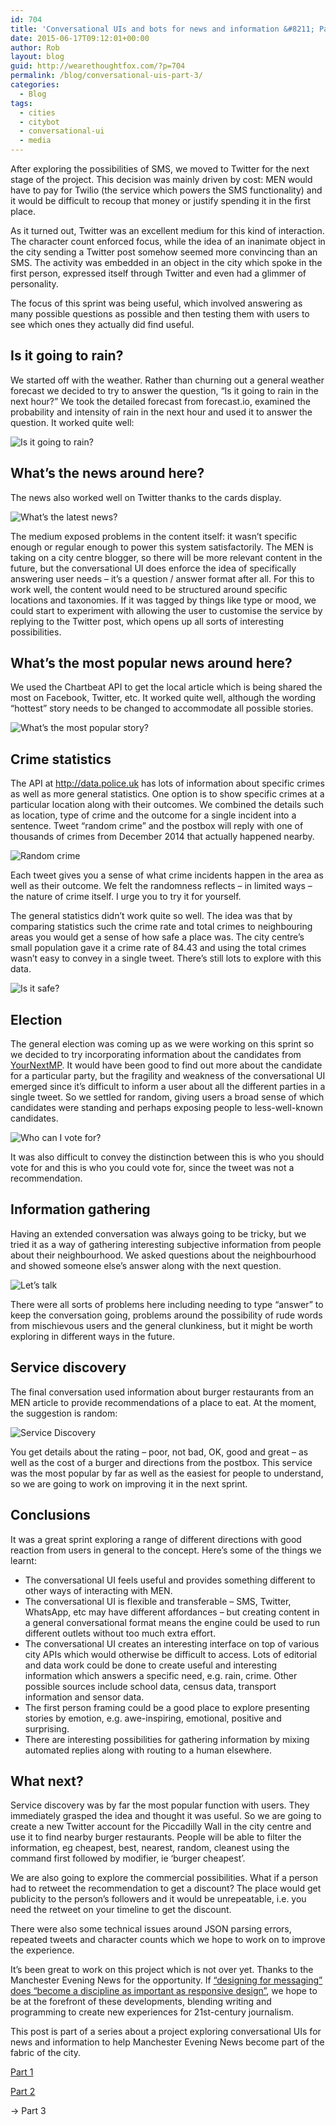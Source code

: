 ```yaml
---
id: 704
title: 'Conversational UIs and bots for news and information &#8211; Part 3'
date: 2015-06-17T09:12:01+00:00
author: Rob
layout: blog
guid: http://wearethoughtfox.com/?p=704
permalink: /blog/conversational-uis-part-3/
categories:
  - Blog
tags:
  - cities
  - citybot
  - conversational-ui
  - media
---
```

After exploring the possibilities of SMS, we moved to Twitter for the next stage of the project. This decision was mainly driven by cost: MEN would have to pay for Twilio (the service which powers the SMS functionality) and it would be difficult to recoup that money or justify spending it in the first place.

As it turned out, Twitter was an excellent medium for this kind of interaction. The character count enforced focus, while the idea of an inanimate object in the city sending a Twitter post somehow seemed more convincing than an SMS. The activity was embedded in an object in the city which spoke in the first person, expressed itself through Twitter and even had a glimmer of personality.

The focus of this sprint was being useful, which involved answering as many possible questions as possible and then testing them with users to see which ones they actually did find useful.

## Is it going to rain?

We started off with the weather. Rather than churning out a general weather forecast we decided to try to answer the question, “Is it going to rain in the next hour?” We took the detailed forecast from forecast.io, examined the probability and intensity of rain in the next hour and used it to answer the question. It worked quite well:

![Is it going to rain?](http://wearethoughtfox.com/site/wp-content/uploads/2015/06/men-project.003-rain.jpg)

## What’s the news around here?

The news also worked well on Twitter thanks to the cards display.

<img src="http://wearethoughtfox.com/site/wp-content/uploads/2015/06/men-project.003-news.jpg" alt="What’s the latest news?" class="alignleft size-full wp-image-706" srcset="http://wearethoughtfox.com/site/wp-content/uploads/2015/06/men-project.003-news.jpg 598w, http://wearethoughtfox.com/site/wp-content/uploads/2015/06/men-project.003-news-580x407.jpg 580w, http://wearethoughtfox.com/site/wp-content/uploads/2015/06/men-project.003-news-160x112.jpg 160w, http://wearethoughtfox.com/site/wp-content/uploads/2015/06/men-project.003-news-400x281.jpg 400w" sizes="(max-width: 598px) 100vw, 598px" />

The medium exposed problems in the content itself: it wasn’t specific enough or regular enough to power this system satisfactorily. The MEN is taking on a city centre blogger, so there will be more relevant content in the future, but the conversational UI does enforce the idea of specifically answering user needs &#8211; it’s a question / answer format after all. For this to work well, the content would need to be structured around specific locations and taxonomies. If it was tagged by things like type or mood, we could start to experiment with allowing the user to customise the service by replying to the Twitter post, which opens up all sorts of interesting possibilities.

## What’s the most popular news around here?

We used the Chartbeat API to get the local article which is being shared the most on Facebook, Twitter, etc. It worked quite well, although the wording “hottest” story needs to be changed to accommodate all possible stories.

![What’s the most popular story?](http://wearethoughtfox.com/site/wp-content/uploads/2015/06/men-project.003-popular.jpg)

## Crime statistics

The API at http://data.police.uk has lots of information about specific crimes as well as more general statistics. One option is to show specific crimes at a particular location along with their outcomes. We combined the details such as location, type of crime and the outcome for a single incident into a sentence. Tweet “random crime” and the postbox will reply with one of thousands of crimes from December 2014 that actually happened nearby.

![Random crime](http://wearethoughtfox.com/site/wp-content/uploads/2015/06/men-project.003-crime.jpg)

Each tweet gives you a sense of what crime incidents happen in the area as well as their outcome. We felt the randomness reflects &#8211; in limited ways &#8211; the nature of crime itself. I urge you to try it for yourself.

The general statistics didn’t work quite so well. The idea was that by comparing statistics such the crime rate and total crimes to neighbouring areas you would get a sense of how safe a place was. The city centre’s small population gave it a crime rate of 84.43 and using the total crimes wasn’t easy to convey in a single tweet. There’s still lots to explore with this data.

![Is it safe?](http://wearethoughtfox.com/site/wp-content/uploads/2015/06/men-project.003-safe.jpg)

## Election

The general election was coming up as we were working on this sprint so we decided to try incorporating information about the candidates from [YourNextMP](https://yournextmp.com/). It would have been good to find out more about the candidate for a particular party, but the fragility and weakness of the conversational UI emerged since it’s difficult to inform a user about all the different parties in a single tweet. So we settled for random, giving users a broad sense of which candidates were standing and perhaps exposing people to less-well-known candidates.

![Who can I vote for?](http://wearethoughtfox.com/site/wp-content/uploads/2015/06/men-project.003-vote.jpg)

It was also difficult to convey the distinction between this is who you should vote for and this is who you could vote for, since the tweet was not a recommendation.

## Information gathering

Having an extended conversation was always going to be tricky, but we tried it as a way of gathering interesting subjective information from people about their neighbourhood. We asked questions about the neighbourhood and showed someone else’s answer along with the next question.

<img src="http://wearethoughtfox.com/site/wp-content/uploads/2015/06/men-project.003-talk.jpg" alt="Let’s talk" class="alignleft size-full wp-image-711" srcset="http://wearethoughtfox.com/site/wp-content/uploads/2015/06/men-project.003-talk.jpg 315w, http://wearethoughtfox.com/site/wp-content/uploads/2015/06/men-project.003-talk-71x120.jpg 71w, http://wearethoughtfox.com/site/wp-content/uploads/2015/06/men-project.003-talk-237x400.jpg 237w" sizes="(max-width: 315px) 100vw, 315px" />

There were all sorts of problems here including needing to type “answer” to keep the conversation going, problems around the possibility of rude words from mischievous users and the general clunkiness, but it might be worth exploring in different ways in the future.

## Service discovery

The final conversation used information about burger restaurants from an MEN article to provide recommendations of a place to eat. At the moment, the suggestion is random:

![Service Discovery](http://wearethoughtfox.com/site/wp-content/uploads/2015/06/men-project.003-burger.jpg)

You get details about the rating &#8211; poor, not bad, OK, good and great &#8211; as well as the cost of a burger and directions from the postbox. This service was the most popular by far as well as the easiest for people to understand, so we are going to work on improving it in the next sprint.

## Conclusions

It was a great sprint exploring a range of different directions with good reaction from users in general to the concept. Here’s some of the things we learnt:

  * The conversational UI feels useful and provides something different to other ways of interacting with MEN.
  * The conversational UI is flexible and transferable &#8211; SMS, Twitter, WhatsApp, etc may have different affordances &#8211; but creating content in a general conversational format means the engine could be used to run different outlets without too much extra effort.
  * The conversational UI creates an interesting interface on top of various city APIs which would otherwise be difficult to access. Lots of editorial and data work could be done to create useful and interesting information which answers a specific need, e.g. rain, crime. Other possible sources include school data, census data, transport information and sensor data.
  * The first person framing could be a good place to explore presenting stories by emotion, e.g. awe-inspiring, emotional, positive and surprising.
  * There are interesting possibilities for gathering information by mixing automated replies along with routing to a human elsewhere.

## What next?

Service discovery was by far the most popular function with users. They immediately grasped the idea and thought it was useful. So we are going to create a new Twitter account for the Piccadilly Wall in the city centre and use it to find nearby burger restaurants. People will be able to filter the information, eg cheapest, best, nearest, random, cleanest using the command first followed by modifier, ie ‘burger cheapest’.

We are also going to explore the commercial possibilities. What if a person had to retweet the recommendation to get a discount? The place would get publicity to the person’s followers and it would be unrepeatable, i.e. you need the retweet on your timeline to get the discount.

There were also some technical issues around JSON parsing errors, repeated tweets and character counts which we hope to work on to improve the experience.

It’s been great to work on this project which is not over yet. Thanks to the Manchester Evening News for the opportunity. If [“designing for messaging” does “become a discipline as important as responsive design”](https://medium.com/@benbrown/slack-is-the-operating-system-6bae1a6c0291), we hope to be at the forefront of these developments, blending writing and programming to create new experiences for 21st-century journalism.

This post is part of a series about a project exploring conversational UIs for news and information to help Manchester Evening News become part of the fabric of the city.

[Part 1](http://wearethoughtfox.com/blog/conversational-ui-part-1/)

[Part 2](http://wearethoughtfox.com/blog/conversational-ui-part-2/)

→ Part 3
